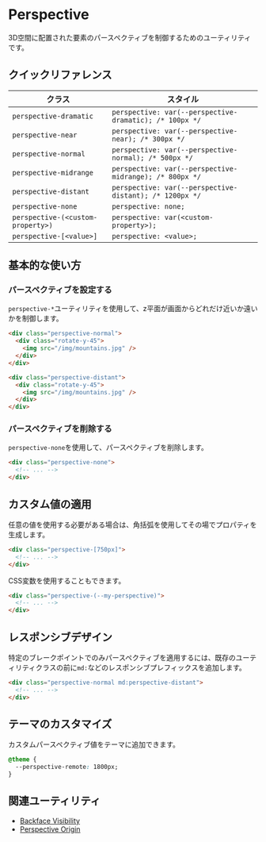 # Perspective

3D空間に配置された要素のパースペクティブを制御するためのユーティリティです。

## クイックリファレンス

| クラス | スタイル |
|-------|---------|
| `perspective-dramatic` | `perspective: var(--perspective-dramatic); /* 100px */` |
| `perspective-near` | `perspective: var(--perspective-near); /* 300px */` |
| `perspective-normal` | `perspective: var(--perspective-normal); /* 500px */` |
| `perspective-midrange` | `perspective: var(--perspective-midrange); /* 800px */` |
| `perspective-distant` | `perspective: var(--perspective-distant); /* 1200px */` |
| `perspective-none` | `perspective: none;` |
| `perspective-(<custom-property>)` | `perspective: var(<custom-property>);` |
| `perspective-[<value>]` | `perspective: <value>;` |

## 基本的な使い方

### パースペクティブを設定する

`perspective-*`ユーティリティを使用して、z平面が画面からどれだけ近いか遠いかを制御します。

```html
<div class="perspective-normal">
  <div class="rotate-y-45">
    <img src="/img/mountains.jpg" />
  </div>
</div>

<div class="perspective-distant">
  <div class="rotate-y-45">
    <img src="/img/mountains.jpg" />
  </div>
</div>
```

### パースペクティブを削除する

`perspective-none`を使用して、パースペクティブを削除します。

```html
<div class="perspective-none">
  <!-- ... -->
</div>
```

## カスタム値の適用

任意の値を使用する必要がある場合は、角括弧を使用してその場でプロパティを生成します。

```html
<div class="perspective-[750px]">
  <!-- ... -->
</div>
```

CSS変数を使用することもできます。

```html
<div class="perspective-(--my-perspective)">
  <!-- ... -->
</div>
```

## レスポンシブデザイン

特定のブレークポイントでのみパースペクティブを適用するには、既存のユーティリティクラスの前に`md:`などのレスポンシブプレフィックスを追加します。

```html
<div class="perspective-normal md:perspective-distant">
  <!-- ... -->
</div>
```

## テーマのカスタマイズ

カスタムパースペクティブ値をテーマに追加できます。

```css
@theme {
  --perspective-remote: 1800px;
}
```

## 関連ユーティリティ

- [Backface Visibility](/docs/backface-visibility)
- [Perspective Origin](/docs/perspective-origin)
